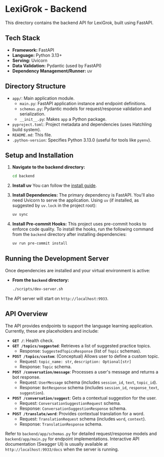 # LexiGrok - Backend

This directory contains the backend API for LexiGrok, built using FastAPI.

## Tech Stack

-   **Framework:** FastAPI
-   **Language:** Python 3.13+
-   **Serving:** Uvicorn
-   **Data Validation:** Pydantic (used by FastAPI)
-   **Dependency Management/Runner:** uv

## Directory Structure

-   `app/`: Main application module.
    -   `main.py`: FastAPI application instance and endpoint definitions.
    -   `schemas.py`: Pydantic models for request/response validation and serialization.
    -   `__init__.py`: Makes `app` a Python package.
-   `pyproject.toml`: Project metadata and dependencies (uses Hatchling build system).
-   `README.md`: This file.
-   `.python-version`: Specifies Python 3.13.0 (useful for tools like `pyenv`).

## Setup and Installation

1.  **Navigate to the backend directory:**
    ```bash
    cd backend
    ```

2. **Install uv**
    You can follow the [install guide](https://docs.astral.sh/uv/getting-started/installation/). 

3.  **Install Dependencies:**
    The primary dependency is FastAPI. You'll also need Uvicorn to serve the application.
    Using `uv` (if installed, as suggested by `uv.lock` in the project root):
    ```bash
    uv sync
    ```

4.  **Install Pre-commit Hooks:**
    This project uses pre-commit hooks to enforce code quality. To install the hooks, run the following command from the `backend` directory after installing dependencies:
    ```bash
    uv run pre-commit install
    ```

## Running the Development Server

Once dependencies are installed and your virtual environment is active:

-   **From the `backend` directory:**
    ```bash
    ./scripts/dev-server.sh
    ```
The API server will start on `http://localhost:9933`.

## API Overview

The API provides endpoints to support the language learning application. Currently, these are placeholders and include:

-   **`GET /`**: Health check.
-   **`GET /topics/suggested`**: Retrieves a list of suggested practice topics.
    -   Response: `SuggestedTopicsResponse` (list of `Topic` schemas).
-   **`POST /topics/custom`**: (Conceptual) Allows user to define a custom topic.
    -   Request: `topic_name: str`, `description: Optional[str]`
    -   Response: `Topic` schema.
-   **`POST /conversation/message`**: Processes a user's message and returns a bot response.
    -   Request: `UserMessage` schema (includes `session_id`, `text`, `topic_id`).
    -   Response: `BotResponse` schema (includes `session_id`, `response_text`, `suggestion`).
-   **`POST /conversation/suggest`**: Gets a contextual suggestion for the user.
    -   Request: `ConversationSuggestionRequest` schema.
    -   Response: `ConversationSuggestionResponse` schema.
-   **`POST /translate/word`**: Provides contextual translation for a word.
    -   Request: `TranslationRequest` schema (includes `word`, `context`).
    -   Response: `TranslationResponse` schema.

Refer to `backend/app/schemas.py` for detailed request/response models and `backend/app/main.py` for endpoint implementations. Interactive API documentation (Swagger UI) is usually available at `http://localhost:9933/docs` when the server is running.
